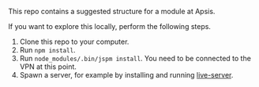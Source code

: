 This repo contains a suggested structure for a module at Apsis.

If you want to explore this locally, perform the following steps.

1. Clone this repo to your computer.
2. Run `npm install`.
3. Run `node_modules/.bin/jspm install`. You need to be connected to the VPN at this point.
4. Spawn a server, for example by installing and running [live-server](https://github.com/tapio/live-server).
